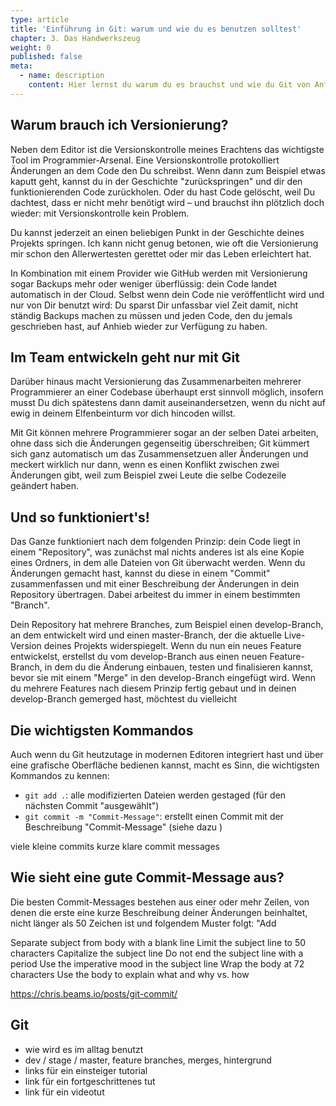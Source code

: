 ```yaml
---
type: article
title: 'Einführung in Git: warum und wie du es benutzen solltest'
chapter: 3. Das Handwerkszeug
weight: 0
published: false
meta:
  - name: description
    content: Hier lernst du warum du es brauchst und wie du Git von Anfang an wie ein Profi benutzt.
---
```


## Warum brauch ich Versionierung?

Neben dem Editor ist die Versionskontrolle meines Erachtens das wichtigste Tool im Programmier-Arsenal. Eine Versionskontrolle protokolliert Änderungen an dem Code den Du schreibst. Wenn dann zum Beispiel etwas kaputt geht, kannst du in der Geschichte "zurückspringen" und dir den funktionierenden Code zurückholen. Oder du hast Code gelöscht, weil Du dachtest, dass er nicht mehr benötigt wird – und brauchst ihn plötzlich doch wieder: mit Versionskontrolle kein Problem.

Du kannst jederzeit an einen beliebigen Punkt in der Geschichte deines Projekts springen. Ich kann nicht genug betonen, wie oft die Versionierung mir schon den Allerwertesten gerettet oder mir das Leben erleichtert hat.

In Kombination mit einem Provider wie GitHub werden mit Versionierung sogar Backups mehr oder weniger überflüssig: dein Code landet automatisch in der Cloud. Selbst wenn dein Code nie veröffentlicht wird und nur von Dir benutzt wird: Du sparst Dir unfassbar viel Zeit damit, nicht ständig Backups machen zu müssen und jeden Code, den du jemals geschrieben hast, auf Anhieb wieder zur Verfügung zu haben.

## Im Team entwickeln geht nur mit Git

Darüber hinaus macht Versionierung das Zusammenarbeiten mehrerer Programmierer an einer Codebase überhaupt erst sinnvoll möglich, insofern musst Du dich spätestens dann damit auseinandersetzen, wenn du nicht auf ewig in deinem Elfenbeinturm vor dich hincoden willst.

Mit Git können mehrere Programmierer sogar an der selben Datei arbeiten, ohne dass sich die Änderungen gegenseitig überschreiben; Git kümmert sich ganz automatisch um das Zusammensetzuen aller Änderungen und meckert wirklich nur dann, wenn es einen Konflikt zwischen zwei Änderungen gibt, weil zum Beispiel zwei Leute die selbe Codezeile geändert haben.

## Und so funktioniert's!

Das Ganze funktioniert nach dem folgenden Prinzip: dein Code liegt in einem "Repository", was zunächst mal nichts anderes ist als eine Kopie eines Ordners, in dem alle Dateien von Git überwacht werden. Wenn du Änderungen gemacht hast, kannst du diese in einem "Commit" zusammenfassen und mit einer Beschreibung der Änderungen in dein Repository übertragen. Dabei arbeitest du immer in einem bestimmten "Branch".

Dein Repository hat mehrere Branches, zum Beispiel einen develop-Branch, an dem entwickelt wird und einen master-Branch, der die aktuelle Live-Version deines Projekts widerspiegelt. Wenn du nun ein neues Feature entwickelst, erstellst du vom develop-Branch aus einen neuen Feature-Branch, in dem du die Änderung einbauen, testen und finalisieren kannst, bevor sie mit einem "Merge" in den develop-Branch eingefügt wird. Wenn du mehrere Features nach diesem Prinzip fertig gebaut und in deinen develop-Branch gemerged hast, möchtest du vielleicht

## Die wichtigsten Kommandos

Auch wenn du Git heutzutage in modernen Editoren integriert hast und über eine grafische Oberfläche bedienen kannst, macht es Sinn, die wichtigsten Kommandos zu kennen:

- `git add .`: alle modifizierten Dateien werden gestaged (für den nächsten Commit "ausgewählt")
- `git commit -m "Commit-Message"`: erstellt einen Commit mit der Beschreibung "Commit-Message" (siehe dazu [](#))

viele kleine commits
kurze klare commit messages

## Wie sieht eine gute Commit-Message aus?

Die besten Commit-Messages bestehen aus einer oder mehr Zeilen, von denen die erste eine kurze Beschreibung deiner Änderungen beinhaltet, nicht länger als 50 Zeichen ist und folgendem Muster folgt: "Add

Separate subject from body with a blank line
Limit the subject line to 50 characters
Capitalize the subject line
Do not end the subject line with a period
Use the imperative mood in the subject line
Wrap the body at 72 characters
Use the body to explain what and why vs. how

https://chris.beams.io/posts/git-commit/

## Git

- wie wird es im alltag benutzt
- dev / stage / master, feature branches, merges, hintergrund
- links für ein einsteiger tutorial
- link für ein fortgeschrittenes tut
- link für ein videotut
